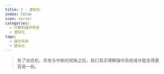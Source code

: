 ```yaml
---
title: 3 - 虚拟化
index: false
icon: server
categories: 
  - 计算机操作系统
  - 虚拟化
tags:
  - 操作系统
  - 虚拟化
---
```


> 有了状态机、并发与中断的视角之后，我们真正理解操作系统或许能变得更容易一些。

<Catalog />

